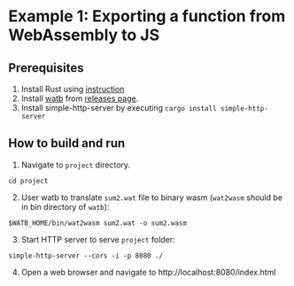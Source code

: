 # Example 1: Exporting a function from WebAssembly to JS

## Prerequisites

1) Install Rust using [instruction](https://www.rust-lang.org/tools/install)
2) Install [watb](https://github.com/webassembly/wabt) from [releases page](https://github.com/WebAssembly/wabt/releases).
3) Install simple-http-server by executing `cargo install simple-http-server`

## How to build and run

1) Navigate to `project` directory.

```shell
cd project
```

2) User watb to translate `sum2.wat` file to binary wasm (`wat2wasm` should be in bin directory of `watb`):

```shell
$WATB_HOME/bin/wat2wasm sum2.wat -o sum2.wasm
```

3) Start HTTP server to serve `project` folder:

```shell
simple-http-server --cors -i -p 8080 ./
```

4) Open a web browser and navigate to http://localhost:8080/index.html
